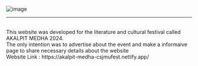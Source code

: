 ![image](https://github.com/XERXES-OG/College_Fest_Website/assets/95545385/e6683d08-9a8b-4dc8-b810-e11e57e7da2e)
<hr><br>
This website was developed for the literature and cultural festival called AKALPIT MEDHA 2024.<br>
The only intention was to advertise about the event and make a informaive page to share necessary details about the website <br>
Website Link : https://akalpit-medha-csjmufest.netlify.app/ <br>
